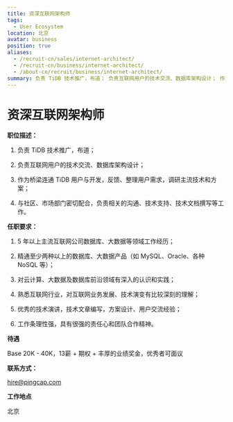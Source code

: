 ```yaml
---
title: 资深互联网架构师
tags:
  - User Ecosystem
location: 北京
avatar: business
position: true
aliases:
  - /recruit-cn/sales/internet-architect/
  - /recruit-cn/business/internet-architect/
  - /about-cn/recruit/business/internet-architect/
summary: 负责 TiDB 技术推广，布道； 负责互联网用户的技术交流、数据库架构设计； 作为桥梁连通 TiDB 用户与开发，反馈、整理用户需求，调研主流技术和方案； 与社区、市场部门密切配合，负责相关的沟通、技术支持、技术文档撰写等工作。
---
```


# 资深互联网架构师

**职位描述：**

1. 负责 TiDB 技术推广，布道；

2. 负责互联网用户的技术交流、数据库架构设计；

3. 作为桥梁连通 TiDB 用户与开发，反馈、整理用户需求，调研主流技术和方案；

4. 与社区、市场部门密切配合，负责相关的沟通、技术支持、技术文档撰写等工作。

**任职要求：**

1. 5 年以上主流互联网公司数据库、大数据等领域工作经历；

2. 精通至少两种以上的数据库、大数据产品（如 MySQL、Oracle、各种 NoSQL 等）；

3. 对云计算、大数据及数据库前沿领域有深入的认识和实践；

4. 熟悉互联网行业，对互联网业务发展、技术演变有比较深刻的理解；

5. 优秀的技术演讲，技术文章编写，方案设计、用户交流经验；

6. 工作条理性强，具有很强的责任心和团队合作精神。

**待遇**

Base 20K - 40K，13薪 + 期权 + 丰厚的业绩奖金，优秀者可面议

**联系方式：**

hire@pingcap.com

**工作地点**

北京
